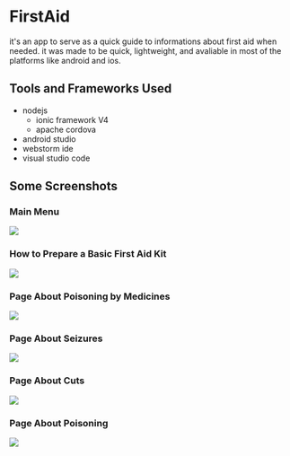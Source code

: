 # FirstAid
it's an app to serve as a quick guide to informations about first aid when needed. it was made to be quick, lightweight, and avaliable in most of the platforms like android and ios.

## Tools and Frameworks Used
- nodejs
  - ionic framework V4
  - apache cordova
- android studio
- webstorm ide
- visual studio code

## Some Screenshots

### Main Menu
![](/media/1.jpeg)

### How to Prepare a Basic First Aid Kit
![](/media/2.jpeg)

### Page About Poisoning by Medicines
![](/media/3.jpeg)

### Page About Seizures
![](/media/4.jpeg)

### Page About Cuts
![](/media/5.jpeg)

### Page About Poisoning
![](/media/6.jpeg)
